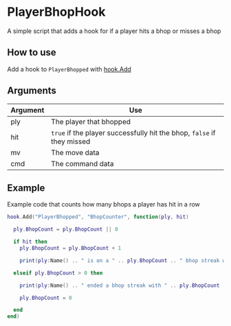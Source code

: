 # PlayerBhopHook
A simple script that adds a hook for if a player hits a bhop or misses a bhop

## How to use
Add a hook to `PlayerBhopped` with [hook.Add](https://wiki.facepunch.com/gmod/hook.Add)

## Arguments
Argument | Use
---------|----
ply | The player that bhopped
hit | `true` if the player successfully hit the bhop, `false` if they missed
mv | The move data
cmd | The command data

## Example
Example code that counts how many bhops a player has hit in a row

```lua
hook.Add("PlayerBhopped", "BhopCounter", function(ply, hit)

  ply.BhopCount = ply.BhopCount || 0

  if hit then
    ply.BhopCount = ply.BhopCount + 1

    print(ply:Name() .. " is on a " .. ply.BhopCount .. " bhop streak with " .. math.Round(ply:GetVelocity():Length2D()) .. " speed")

  elseif ply.BhopCount > 0 then

    print(ply:Name() .. " ended a bhop streak with " .. ply.BhopCount .. " total bhops and " .. math.Round(ply:GetVelocity():Length2D()) .. " speed")

    ply.BhopCount = 0

  end
end)
```
